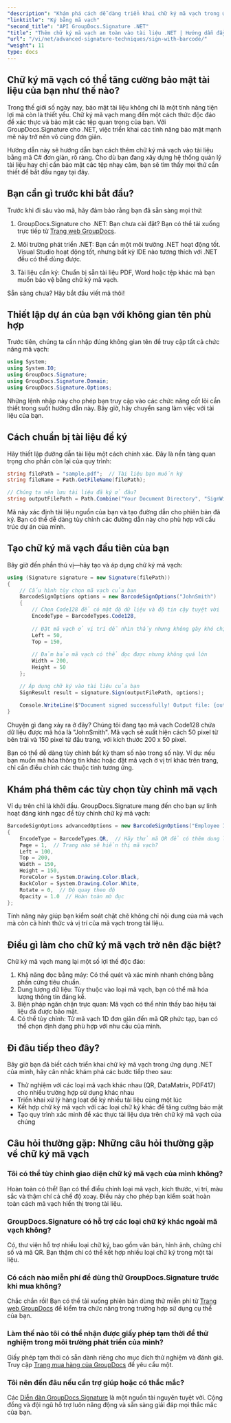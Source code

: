```yaml
---
"description": "Khám phá cách dễ dàng triển khai chữ ký mã vạch trong ứng dụng .NET của bạn với GroupDocs.Signature. Hướng dẫn từng bước kèm ví dụ mã."
"linktitle": "Ký bằng mã vạch"
"second_title": "API GroupDocs.Signature .NET"
"title": "Thêm chữ ký mã vạch an toàn vào tài liệu .NET | Hướng dẫn đầy đủ"
"url": "/vi/net/advanced-signature-techniques/sign-with-barcode/"
"weight": 11
type: docs
---
```

## Chữ ký mã vạch có thể tăng cường bảo mật tài liệu của bạn như thế nào?

Trong thế giới số ngày nay, bảo mật tài liệu không chỉ là một tính năng tiện lợi mà còn là thiết yếu. Chữ ký mã vạch mang đến một cách thức độc đáo để xác thực và bảo mật các tệp quan trọng của bạn. Với GroupDocs.Signature cho .NET, việc triển khai các tính năng bảo mật mạnh mẽ này trở nên vô cùng đơn giản.

Hướng dẫn này sẽ hướng dẫn bạn cách thêm chữ ký mã vạch vào tài liệu bằng mã C# đơn giản, rõ ràng. Cho dù bạn đang xây dựng hệ thống quản lý tài liệu hay chỉ cần bảo mật các tệp nhạy cảm, bạn sẽ tìm thấy mọi thứ cần thiết để bắt đầu ngay tại đây.

## Bạn cần gì trước khi bắt đầu?

Trước khi đi sâu vào mã, hãy đảm bảo rằng bạn đã sẵn sàng mọi thứ:

1. GroupDocs.Signature cho .NET: Bạn chưa cài đặt? Bạn có thể tải xuống trực tiếp từ [Trang web GroupDocs](https://releases.groupdocs.com/signature/net/).

2. Môi trường phát triển .NET: Bạn cần một môi trường .NET hoạt động tốt. Visual Studio hoạt động tốt, nhưng bất kỳ IDE nào tương thích với .NET đều có thể dùng được.

3. Tài liệu cần ký: Chuẩn bị sẵn tài liệu PDF, Word hoặc tệp khác mà bạn muốn bảo vệ bằng chữ ký mã vạch.

Sẵn sàng chưa? Hãy bắt đầu viết mã thôi!

## Thiết lập dự án của bạn với không gian tên phù hợp

Trước tiên, chúng ta cần nhập đúng không gian tên để truy cập tất cả chức năng mã vạch:

```csharp
using System;
using System.IO;
using GroupDocs.Signature;
using GroupDocs.Signature.Domain;
using GroupDocs.Signature.Options;
```

Những lệnh nhập này cho phép bạn truy cập vào các chức năng cốt lõi cần thiết trong suốt hướng dẫn này. Bây giờ, hãy chuyển sang làm việc với tài liệu của bạn.

## Cách chuẩn bị tài liệu để ký

Hãy thiết lập đường dẫn tài liệu một cách chính xác. Đây là nền tảng quan trọng cho phần còn lại của quy trình:

```csharp
string filePath = "sample.pdf";  // Tài liệu bạn muốn ký
string fileName = Path.GetFileName(filePath);

// Chúng ta nên lưu tài liệu đã ký ở đâu?
string outputFilePath = Path.Combine("Your Document Directory", "SignWithBarcode", fileName);
```

Mã này xác định tài liệu nguồn của bạn và tạo đường dẫn cho phiên bản đã ký. Bạn có thể dễ dàng tùy chỉnh các đường dẫn này cho phù hợp với cấu trúc dự án của mình.

## Tạo chữ ký mã vạch đầu tiên của bạn

Bây giờ đến phần thú vị—hãy tạo và áp dụng chữ ký mã vạch:

```csharp
using (Signature signature = new Signature(filePath))
{
    // Cấu hình tùy chọn mã vạch của bạn
    BarcodeSignOptions options = new BarcodeSignOptions("JohnSmith")
    {
        // Chọn Code128 để có mật độ dữ liệu và độ tin cậy tuyệt vời
        EncodeType = BarcodeTypes.Code128,
        
        // Đặt mã vạch ở vị trí dễ nhìn thấy nhưng không gây khó chịu
        Left = 50,
        Top = 150,
        
        // Đảm bảo mã vạch có thể đọc được nhưng không quá lớn
        Width = 200,
        Height = 50
    };

    // Áp dụng chữ ký vào tài liệu của bạn
    SignResult result = signature.Sign(outputFilePath, options);
    
    Console.WriteLine($"Document signed successfully! Output file: {outputFilePath}");
}
```

Chuyện gì đang xảy ra ở đây? Chúng tôi đang tạo mã vạch Code128 chứa dữ liệu được mã hóa là "JohnSmith". Mã vạch sẽ xuất hiện cách 50 pixel từ bên trái và 150 pixel từ đầu trang, với kích thước 200 x 50 pixel.

Bạn có thể dễ dàng tùy chỉnh bất kỳ tham số nào trong số này. Ví dụ: nếu bạn muốn mã hóa thông tin khác hoặc đặt mã vạch ở vị trí khác trên trang, chỉ cần điều chỉnh các thuộc tính tương ứng.

## Khám phá thêm các tùy chọn tùy chỉnh mã vạch

Ví dụ trên chỉ là khởi đầu. GroupDocs.Signature mang đến cho bạn sự linh hoạt đáng kinh ngạc để tùy chỉnh chữ ký mã vạch:

```csharp
BarcodeSignOptions advancedOptions = new BarcodeSignOptions("Employee ID: 123456")
{
    EncodeType = BarcodeTypes.QR,  // Hãy thử mã QR để có thêm dung lượng dữ liệu
    Page = 1,  // Trang nào sẽ hiển thị mã vạch?
    Left = 100,
    Top = 200,
    Width = 150,
    Height = 150,
    ForeColor = System.Drawing.Color.Black,
    BackColor = System.Drawing.Color.White,
    Rotate = 0,  // Độ quay theo độ
    Opacity = 1.0  // Hoàn toàn mờ đục
};
```

Tính năng này giúp bạn kiểm soát chặt chẽ không chỉ nội dung của mã vạch mà còn cả hình thức và vị trí của mã vạch trong tài liệu.

## Điều gì làm cho chữ ký mã vạch trở nên đặc biệt?

Chữ ký mã vạch mang lại một số lợi thế độc đáo:

1. Khả năng đọc bằng máy: Có thể quét và xác minh nhanh chóng bằng phần cứng tiêu chuẩn.
2. Dung lượng dữ liệu: Tùy thuộc vào loại mã vạch, bạn có thể mã hóa lượng thông tin đáng kể.
3. Biện pháp ngăn chặn trực quan: Mã vạch có thể nhìn thấy báo hiệu tài liệu đã được bảo mật.
4. Có thể tùy chỉnh: Từ mã vạch 1D đơn giản đến mã QR phức tạp, bạn có thể chọn định dạng phù hợp với nhu cầu của mình.

## Đi đâu tiếp theo đây?

Bây giờ bạn đã biết cách triển khai chữ ký mã vạch trong ứng dụng .NET của mình, hãy cân nhắc khám phá các bước tiếp theo sau:

- Thử nghiệm với các loại mã vạch khác nhau (QR, DataMatrix, PDF417) cho nhiều trường hợp sử dụng khác nhau
- Triển khai xử lý hàng loạt để ký nhiều tài liệu cùng một lúc
- Kết hợp chữ ký mã vạch với các loại chữ ký khác để tăng cường bảo mật
- Tạo quy trình xác minh để xác thực tài liệu dựa trên chữ ký mã vạch của chúng

## Câu hỏi thường gặp: Những câu hỏi thường gặp về chữ ký mã vạch

### Tôi có thể tùy chỉnh giao diện chữ ký mã vạch của mình không?
Hoàn toàn có thể! Bạn có thể điều chỉnh loại mã vạch, kích thước, vị trí, màu sắc và thậm chí cả chế độ xoay. Điều này cho phép bạn kiểm soát hoàn toàn cách mã vạch hiển thị trong tài liệu.

### GroupDocs.Signature có hỗ trợ các loại chữ ký khác ngoài mã vạch không?
Có, thư viện hỗ trợ nhiều loại chữ ký, bao gồm văn bản, hình ảnh, chứng chỉ số và mã QR. Bạn thậm chí có thể kết hợp nhiều loại chữ ký trong một tài liệu.

### Có cách nào miễn phí để dùng thử GroupDocs.Signature trước khi mua không?
Chắc chắn rồi! Bạn có thể tải xuống phiên bản dùng thử miễn phí từ [Trang web GroupDocs](https://releases.groupdocs.com/) để kiểm tra chức năng trong trường hợp sử dụng cụ thể của bạn.

### Làm thế nào tôi có thể nhận được giấy phép tạm thời để thử nghiệm trong môi trường phát triển của mình?
Giấy phép tạm thời có sẵn dành riêng cho mục đích thử nghiệm và đánh giá. Truy cập [Trang mua hàng của GroupDocs](https://purchase.groupdocs.com/temporary-license/) để yêu cầu một.

### Tôi nên đến đâu nếu cần trợ giúp hoặc có thắc mắc?
Các [Diễn đàn GroupDocs.Signature](https://forum.groupdocs.com/c/signature/13) là một nguồn tài nguyên tuyệt vời. Cộng đồng và đội ngũ hỗ trợ luôn năng động và sẵn sàng giải đáp mọi thắc mắc của bạn.
